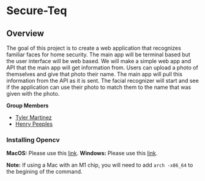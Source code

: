 # Secure-Teq

## Overview

The goal of this project is to create a web application that recognizes familiar faces for home security. The main app will be terminal based but the user interface will be web based. We will make a simple web app and API that the main app will get information from. Users can upload a photo of themselves and give that photo their name. The main app will pull this information from the API as it is sent. The facial recognizer will start and see if the application can use their photo to match them to the name that was given with the photo.

**Group Members**

- [Tyler Martinez](@TylerAdamMartinez)
- [Henry Peeples](@hankpeeples)

### Installing Opencv

**MacOS:** Please use this [link](https://pkg.go.dev/gocv.io/x/gocv#readme-macos).
**Windows:** Please use this [link](https://pkg.go.dev/gocv.io/x/gocv#readme-windows).

**Note:** If using a Mac with an M1 chip, you will need to add `arch -x86_64` to the begining of the command.
